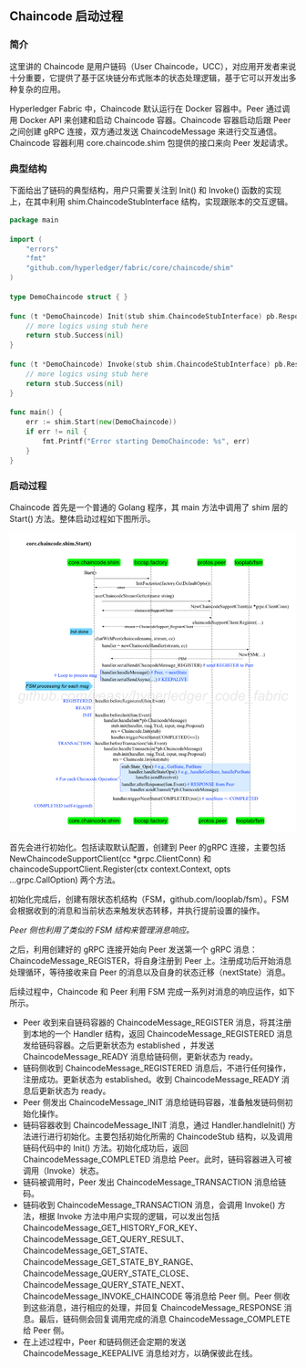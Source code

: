 ## Chaincode 启动过程

### 简介

这里讲的 Chaincode 是用户链码（User Chaincode，UCC），对应用开发者来说十分重要，它提供了基于区块链分布式账本的状态处理逻辑，基于它可以开发出多种复杂的应用。

Hyperledger Fabric 中，Chaincode 默认运行在 Docker 容器中。Peer 通过调用 Docker API 来创建和启动 Chaincode 容器。Chaincode 容器启动后跟 Peer 之间创建 gRPC 连接，双方通过发送 ChaincodeMessage 来进行交互通信。Chaincode 容器利用 core.chaincode.shim 包提供的接口来向 Peer 发起请求。

### 典型结构

下面给出了链码的典型结构，用户只需要关注到 Init() 和 Invoke() 函数的实现上，在其中利用 shim.ChaincodeStubInterface 结构，实现跟账本的交互逻辑。

```go
package main

import (
	"errors"
	"fmt"
	"github.com/hyperledger/fabric/core/chaincode/shim"
)

type DemoChaincode struct { }

func (t *DemoChaincode) Init(stub shim.ChaincodeStubInterface) pb.Response {
	// more logics using stub here
	return stub.Success(nil)
}

func (t *DemoChaincode) Invoke(stub shim.ChaincodeStubInterface) pb.Response
	// more logics using stub here
	return stub.Success(nil)
}

func main() {
	err := shim.Start(new(DemoChaincode))
	if err != nil {
		fmt.Printf("Error starting DemoChaincode: %s", err)
	}
}
```

### 启动过程

Chaincode 首先是一个普通的 Golang 程序，其 main 方法中调用了 shim 层的 Start() 方法。整体启动过程如下图所示。

![Chaincode 启动过程](_images/chaincode_Start.png)


首先会进行初始化。包括读取默认配置，创建到 Peer 的gRPC 连接，主要包括 NewChaincodeSupportClient(cc *grpc.ClientConn) 和 chaincodeSupportClient.Register(ctx context.Context, opts ...grpc.CallOption) 两个方法。

初始化完成后，创建有限状态机结构（FSM，github.com/looplab/fsm）。FSM 会根据收到的消息和当前状态来触发状态转移，并执行提前设置的操作。

*Peer 侧也利用了类似的 FSM 结构来管理消息响应。*

之后，利用创建好的 gRPC 连接开始向 Peer 发送第一个 gRPC 消息：ChaincodeMessage_REGISTER，将自身注册到 Peer 上。注册成功后开始消息处理循环，等待接收来自 Peer 的消息以及自身的状态迁移（nextState）消息。

后续过程中，Chaincode 和 Peer 利用 FSM 完成一系列对消息的响应运作，如下所示。

* Peer 收到来自链码容器的 ChaincodeMessage_REGISTER 消息，将其注册到本地的一个 Handler 结构，返回 ChaincodeMessage_REGISTERED 消息发给链码容器。之后更新状态为 established ，并发送 ChaincodeMessage_READY 消息给链码侧，更新状态为 ready。
* 链码侧收到 ChaincodeMessage_REGISTERED 消息后，不进行任何操作，注册成功。更新状态为 established。收到 ChaincodeMessage_READY 消息后更新状态为 ready。
* Peer 侧发出 ChaincodeMessage_INIT 消息给链码容器，准备触发链码侧初始化操作。
* 链码容器收到 ChaincodeMessage_INIT 消息，通过 Handler.handleInit() 方法进行进行初始化。主要包括初始化所需的 ChaincodeStub 结构，以及调用链码代码中的 Init() 方法。初始化成功后，返回 ChaincodeMessage_COMPLETED 消息给 Peer。此时，链码容器进入可被调用（Invoke）状态。
* 链码被调用时，Peer 发出 ChaincodeMessage_TRANSACTION 消息给链码。
* 链码收到 ChaincodeMessage_TRANSACTION 消息，会调用 Invoke() 方法，根据 Invoke 方法中用户实现的逻辑，可以发出包括 ChaincodeMessage_GET_HISTORY_FOR_KEY、ChaincodeMessage_GET_QUERY_RESULT、ChaincodeMessage_GET_STATE、ChaincodeMessage_GET_STATE_BY_RANGE、ChaincodeMessage_QUERY_STATE_CLOSE、ChaincodeMessage_QUERY_STATE_NEXT、ChaincodeMessage_INVOKE_CHAINCODE 等消息给 Peer 侧。Peer 侧收到这些消息，进行相应的处理，并回复 ChaincodeMessage_RESPONSE 消息。最后，链码侧会回复调用完成的消息 ChaincodeMessage_COMPLETE 给 Peer 侧。
* 在上述过程中，Peer 和链码侧还会定期的发送 ChaincodeMessage_KEEPALIVE 消息给对方，以确保彼此在线。

